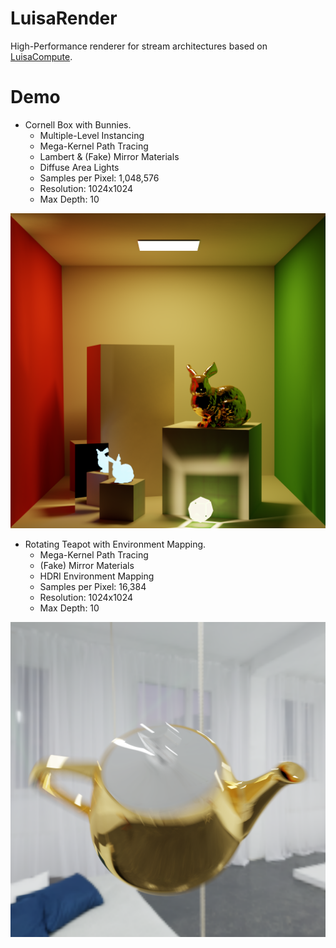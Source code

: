 # LuisaRender
High-Performance renderer for stream architectures based on [LuisaCompute](https://github.com/Mike-Leo-Smith/LuisaCompute).

# Demo
- Cornell Box with Bunnies.
   - Multiple-Level Instancing
   - Mega-Kernel Path Tracing
   - Lambert & (Fake) Mirror Materials
   - Diffuse Area Lights
   - Samples per Pixel: 1,048,576
   - Resolution: 1024x1024
   - Max Depth: 10

![CornellBoxBunny](data/scenes/test-1048576spp.png)

- Rotating Teapot with Environment Mapping.
   - Mega-Kernel Path Tracing
   - (Fake) Mirror Materials
   - HDRI Environment Mapping
   - Samples per Pixel: 16,384
   - Resolution: 1024x1024
   - Max Depth: 10

![CornellBoxBunny](data/scenes/environment-mapping.png)
